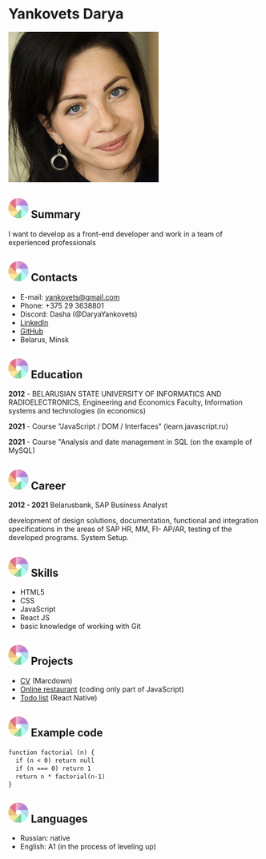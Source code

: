 # **Yankovets Darya**

![Photo Yankovets Darya](/images/photo.jpeg)

## ![logo](/images/logo.svg) **Summary**
<p>I want to develop as a front-end developer and work in a team of experienced professionals</p>


## ![logo](/images/logo.svg) Contacts
* E-mail: yankovets@gmail.com
* Phone: +375 29 3638801
* Discord: Dasha (@DaryaYankovets)
* [LinkedIn](https://www.linkedin.com/in/darya-y-674491220/)
* [GitHub](https://github.com/DaryaYankovets)
* Belarus, Minsk


## ![logo](/images/logo.svg) **Education**
**2012** - BELARUSIAN STATE UNIVERSITY OF INFORMATICS AND RADIOELECTRONICS, Engineering and Economics Faculty, Information systems and technologies (in economics)


**2021** - Course "JavaScript / DOM / Interfaces" (learn.javascript.ru)

**2021** - Course "Analysis and date management in SQL (on the example of MySQL)


## ![logo](/images/logo.svg) **Career**
**2012 - 2021** Belarusbank, SAP Business Analyst 

 development of design solutions, documentation, functional and integration specifications in the areas of SAP HR, MM, FI- AP/AR, testing of the developed programs. System Setup.


## ![logo](/images/logo.svg) **Skills**
* HTML5 
* CSS
* JavaScript
* React JS
* basic knowledge of working with Git

## ![logo](/images/logo.svg) **Projects**

* [CV](https://DaryaYankovets.github.io/rsschool-cv/cv) (Marcdown)
* [Online restaurant](https://github.com/js-tasks-ru/jsbasic-20210722_yankovets-daria) (coding only part of JavaScript)
* [Todo list](https://github.com/DaryaYankovets/react_native_todo) (React Native)


## ![logo](/images/logo.svg) **Example code**
```
function factorial (n) {
  if (n < 0) return null
  if (n === 0) return 1
  return n * factorial(n-1)
}
```


## ![logo](/images/logo.svg) **Languages**
* Russian: native
* English: A1 (in the process of leveling up)